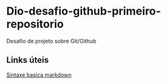 # Dio-desafio-github-primeiro-repositorio
Desafio de projeto sobre Git/Github

## Links úteis
[Sintaxe basica markdown](https://www.markdownguide.org/basic-syntax/)
